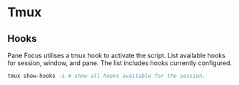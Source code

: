 # Tmux

## Hooks

Pane Focus utilises a tmux hook to activate the script. List available hooks for session, window, and pane. The list
includes hooks currently configured.

```bash
tmux show-hooks -s # show all hooks available for the session.
```

